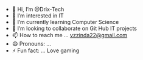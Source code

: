 - 👋 Hi, I’m @Drix-Tech
- 👀 I’m interested in IT
- 🌱 I’m currently learning Computer Science
- 💞️ I’m looking to collaborate on Git Hub IT projects 
- 📫 How to reach me ... vzzinda22@gmail.com 
- 😄 Pronouns: ...
- ⚡ Fun fact: ... Love gaming

<!---
Drix-Tech/Drix-Tech is a ✨ special ✨ repository because its `README.md` (this file) appears on your GitHub profile.
You can click the Preview link to take a look at your changes.
--->
